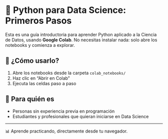 # 🐍 Python para Data Science: Primeros Pasos

Esta es una guía introductoria para aprender Python aplicado a la Ciencia de Datos, usando **Google Colab**. No necesitas instalar nada: solo abre los notebooks y comienza a explorar.

## 🚀 ¿Cómo usarlo?

1. Abre los notebooks desde la carpeta `colab_notebooks/`
2. Haz clic en “Abrir en Colab”
3. Ejecuta las celdas paso a paso

## 👥 Para quién es

- Personas sin experiencia previa en programación
- Estudiantes y profesionales que quieran iniciarse en Data Science

---

📊 Aprende practicando, directamente desde tu navegador.
